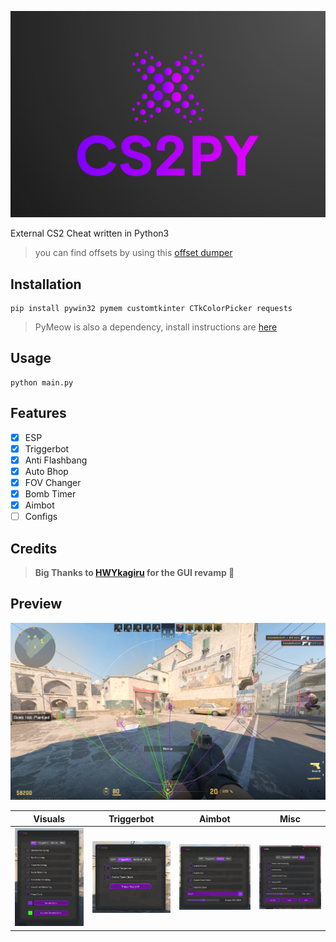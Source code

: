 ![CS2PY](https://raw.githubusercontent.com/GsDeluxe/cs2py/main/cs2py_banner.png)

External CS2 Cheat written in Python3
> you can find offsets by using this [offset dumper](https://github.com/a2x/cs2-dumper)

## Installation

```
pip install pywin32 pymem customtkinter CTkColorPicker requests
```
> PyMeow is also a dependency, install instructions are [here](https://github.com/qb-0/pyMeow?tab=readme-ov-file#floppy_disk-installation)

## Usage

```
python main.py
```

## Features

- [x] ESP
- [x] Triggerbot
- [x] Anti Flashbang
- [x] Auto Bhop
- [x] FOV Changer
- [x] Bomb Timer
- [x] Aimbot
- [ ] Configs

## Credits

> **Big Thanks to [HWYkagiru](https://github.com/HWYkagiru) for the GUI revamp 💖**

## Preview

![VISUALS_IMG](https://raw.githubusercontent.com/GsDeluxe/cs2py/main/esp_view.png)

| Visuals | Triggerbot | Aimbot | Misc |
|:-------------------------:|:-------------------------:|:-------------------------:|:-------------------------:|
| ![Visuals](https://raw.githubusercontent.com/GsDeluxe/cs2py/main/esp_tab.png) | ![Triggerbot](https://raw.githubusercontent.com/GsDeluxe/cs2py/main/triggerbot_tab.png) | ![Aimbot](https://raw.githubusercontent.com/GsDeluxe/cs2py/main/aimbot_tab.png) | ![Misc](https://raw.githubusercontent.com/GsDeluxe/cs2py/main/misc_tab.png) |
